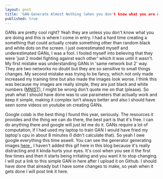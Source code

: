 ```yaml
---
layout: post
title: 'GAN-Generate Almost Nothing (when you don't know what you are doing)'
published: true
---
```


GANs are pretty cool right? Yeah they are unless you don't know what you are doing and this is where I come in entry. I had a hard time creating a something that could actually create something other than random black and white dots on the screen. I just overestimated myself and underestimated GANs, I was a fool. I fooled myself into believing that they were 'just 2 model fighting against each other' which it was until it wasn't. My first mistake was understanding GANs in 'same network but 2' way. They are two networks no doubt but they are so sensitive to small things changes. My second mistake was trying to be fancy, which not only made increased my training time but also made the images look worse. I think this was because my images are really simple, they are just black and white numbers (<a href='http://yann.lecun.com/exdb/mnist/' target='_blank'>MNIST</a>), I might be wrong don't quote me on that (please). So yeah what I should have done was to use parameters that actually work and keep it simple, making it complex isn't always better and also I should have seen some videos on youtube on creating GANs.

Google colab is the best thing I found this year, seriously. The resources it provides and the thing we can do there, the best part is that it's free. I can do anything there and google will just let me do it. GANs require a lot of computation, if I had used my laptop to train GAN I would have fried my laptop's cpu in about 8 minutes (I didn't calculate that). So yeah I owe google everything this time aswell. You can see the generator generating images <a href='https://imgur.com/a/kc7NOmz' target='_blank'> here </a>, I haven't added this gif here in this blog because it's really distracting and it kinda hurts your eyes. It's cool when you see it the first few times and then it starts being irritating and you want it to stop changing. I will put a link to this simple GAN in here after I upload it on Github. I should have done that already but I have some changes to make, so yeah when it gets done I will post link it here.
